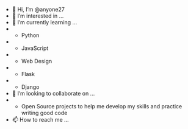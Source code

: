 - 👋 Hi, I’m @anyone27
- 👀 I’m interested in ...
- 🌱 I’m currently learning ...
- - Python
- - JavaScript
- - Web Design
- - Flask
- - Django
- 💞️ I’m looking to collaborate on ...
- - Open Source projects to help me develop my skills and practice writing good code
- 📫 How to reach me ...

<!---
anyone27/anyone27 is a ✨ special ✨ repository because its `README.md` (this file) appears on your GitHub profile.
You can click the Preview link to take a look at your changes.
--->
